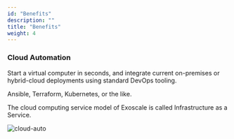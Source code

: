 ```yaml
---
id: "Benefits"
description: ""
title: "Benefits"
weight: 4
---
```



### Cloud Automation

Start a virtual computer in seconds, and integrate current on-premises or hybrid-cloud deployments using standard DevOps tooling.

Ansible, Terraform, Kubernetes, or the like.

The cloud computing service model of Exoscale is called Infrastructure as a Service.

![cloud-auto](cloud-auto.png)